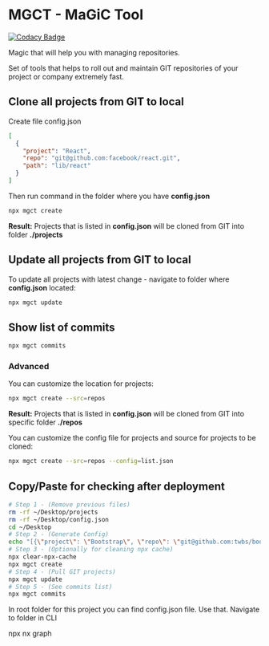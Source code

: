 # MGCT - MaGiC Tool

[![Codacy Badge](https://img.shields.io/codacy/coverage/d5c10d44cd184248947aa0e615414f94)](https://www.codacy.com/gh/FED-tools/cli-magic/dashboard?utm_source=github.com&utm_medium=referral&utm_content=FED-tools/cli-magic&utm_campaign=Badge_Coverage)

Magic that will help you with managing repositories.

Set of tools that helps to roll out and maintain GIT repositories of your project or company extremely fast.

## Clone all projects from GIT to local

Create file config.json

```json
[
  {
    "project": "React",
    "repo": "git@github.com:facebook/react.git",
    "path": "lib/react"
  }
]
```

Then run command in the folder where you have **config.json**

```bash
npx mgct create
```

**Result:**
Projects that is listed in **config.json** will be cloned from GIT into folder **./projects**

## Update all projects from GIT to local

To update all projects with latest change - navigate to folder where **config.json** located:

```bash
npx mgct update
```

## Show list of commits

```bash
npx mgct commits
```

### Advanced

You can customize the location for projects:

```bash
npx mgct create --src=repos
```

**Result:**
Projects that is listed in **config.json** will be cloned from GIT into specific folder **./repos**

You can customize the config file for projects and source for projects to be cloned:

```bash
npx mgct create --src=repos --config=list.json
```

## Copy/Paste for checking after deployment

```bash
# Step 1 - (Remove previous files)
rm -rf ~/Desktop/projects
rm -rf ~/Desktop/config.json
cd ~/Desktop
# Step 2 - (Generate Config)
echo "[{\"project\": \"Bootstrap\", \"repo\": \"git@github.com:twbs/bootstrap.git\", \"path\": \"bootstrap\"}]" > ./config.json
# Step 3 - (Optionally for cleaning npx cache)
npx clear-npx-cache
npx mgct create
# Step 4 - (Pull GIT projects)
npx mgct update
# Step 5 - (See commits list)
npx mgct commits
```

In root folder for this project you can find config.json file. Use that.
Navigate to folder in CLI

npx nx graph
